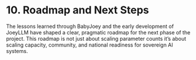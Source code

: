 # 10. Roadmap and Next Steps

The lessons learned through BabyJoey and the early development of JoeyLLM have shaped a clear, pragmatic roadmap for the next phase of the project. This roadmap is not just about scaling parameter counts it’s about scaling capacity, community, and national readiness for sovereign AI systems.